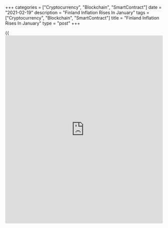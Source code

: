 +++
categories = ["Cryptocurrency", "Blockchain", "SmartContract"]
date = "2021-02-19"
description = "Finland Inflation Rises In January"
tags = ["Cryptocurrency", "Blockchain", "SmartContract"]
title = "Finland Inflation Rises In January"
type = "post"
+++

{{<iframe id="large-banner" src="https://www.bounty.group/#slide=8.0" width="100%" height="600" scrolling="no" style="border: 0px solid rgb(216, 221, 230); border-radius: 3px;">}}

Finland's consumer price inflation rose in January, data from Statistics
Finland showed on Friday.

The consumer price index rose 0.89 percent year-on-year in January,
following a 0.23 percent in December.

Prices of cigars, international flights, long train journeys, and
detached houses were higher from a year ago.

The increase was curbed most by reductions in prices of fuels, hotel
rooms, vegetables, and average interest rate on housing loans, the
statistical office said.

On a month-on-month basis, consumer prices rose 0.33 percent in January,
following a 0.14 percent increase in the previous month.

The EU measure of harmonized index of consumer prices, or HICP, gained
0.5 percent monthly and increased 1.0 percent from a year ago in
January.

For comments and feedback [contact](https://www.playgroundfx.com/contact/): editorial@rtt[news](https://www.letsplayfx.com/blog/forex-news-website/).com

[Economic News][1]

 **What parts of the world are seeing the best (and worst) economic
performances lately? Click[here][2] to check out our [Econ Scorecard][2]
and find out! See up-to-the-moment [ranking](https://www.playgroundfx.com/blog/crypto-exchange-ranking/)s for the best and worst
performers in [GDP][3], [unemployment rate][4], [inflation][5] and much
more.**

   1. www.rtt[news](https://www.letsplayfx.com/blog/forex-news-website/).com/Content/EconomicNews.aspx
   2. www.rtt[news](https://www.letsplayfx.com/blog/forex-news-website/).com/economic-scorecard/world-rank/unemployment-rate/highest-performance.aspx
   3. www.rtt[news](https://www.letsplayfx.com/blog/forex-news-website/).com/economic-scorecard/world-rank/GDP/highest-performance.aspx
   4. www.rtt[news](https://www.letsplayfx.com/blog/forex-news-website/).com/economic-scorecard/world-rank/unemployment-rate/lowest-performance.aspx
   5. www.rtt[news](https://www.letsplayfx.com/blog/forex-news-website/).com/economic-scorecard/world-rank/CPI/highest-performance.aspx